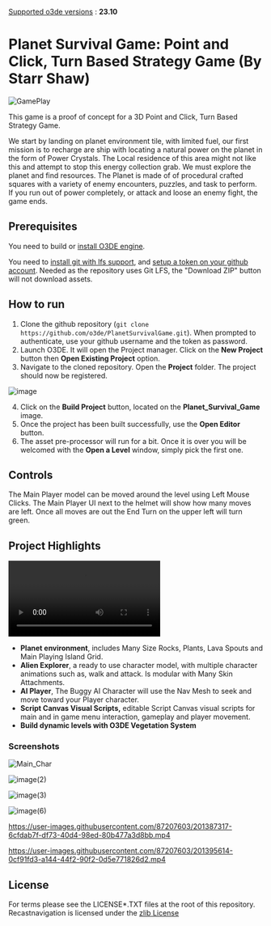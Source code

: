 <u>Supported o3de versions</u> : **23.10**

# Planet Survival Game: Point and Click, Turn Based Strategy Game (By Starr Shaw)

![GamePlay](https://user-images.githubusercontent.com/87207603/201390591-a88dd221-f9d2-4046-9a25-2d4b92052924.gif)

This game is a proof of concept for a 3D Point and Click, Turn Based Strategy Game. 

We start by landing on planet environment tile, with limited fuel, our first mission is to recharge are ship with locating a natural power on the planet in the form of Power Crystals. The Local residence of this area might not like this and attempt to stop this energy collection grab. We must explore the planet and find resources. The Planet is made of of procedural crafted squares with a variety of enemy encounters, puzzles, and task to perform. If you run out of power completely, or attack and loose an enemy fight, the game ends.

## Prerequisites

You need to build or [install O3DE engine](https://o3de.org/download/).

You need to [install git with lfs support](https://git-scm.com/downloads), and [setup a token on your github account](https://www.docs.o3de.org/docs/welcome-guide/setup/setup-from-github/#configure-credentials-for-git-lfs). Needed as the repository uses Git LFS, the "Download ZIP" button will not download assets.

## How to run

1. Clone the github repository (`git clone https://github.com/o3de/PlanetSurvivalGame.git`). When prompted to authenticate, use your github username and the token as password.
2. Launch O3DE. It will open the Project manager. Click on the **New Project** button then **Open Existing Project** option.
3. Navigate to the cloned repository. Open the **Project** folder. The project should now be registered.

![image](https://user-images.githubusercontent.com/87207603/201396468-0a13c0f8-8028-4121-bc4b-f4a36cf6c780.png)

4. Click on the **Build Project** button, located on the **Planet_Survival_Game** image.
5. Once the project has been built successfully, use the **Open Editor** button.
6. The asset pre-processor will run for a bit. Once it is over you will be welcomed with the **Open a Level** window, simply pick the first one.

## Controls

The Main Player model can be moved around the level using Left Mouse Clicks.
The Main Player UI next to the helmet will show how many moves are left. Once all moves are out the End Turn on the upper left will turn green.

## Project Highlights

<video controls src="https://user-images.githubusercontent.com/87207603/201387109-4a65bdb9-7f70-43f3-8ab0-f47d8416ba1f.mp4" title="## "></video>

- **Planet environment**, includes Many Size Rocks, Plants, Lava Spouts and Main Playing Island Grid.
- **Alien Explorer**, a ready to use character model, with multiple character animations such as, walk and attack. Is modular with Many Skin Attachments.
- **AI Player**, The Buggy AI Character will use the Nav Mesh to seek and move toward your Player character.
- **Script Canvas Visual Scripts,** editable Script Canvas visual scripts for main and in game menu interaction, gameplay and player movement.
- **Build dynamic levels with O3DE Vegetation System**

### Screenshots

![Main_Char](https://user-images.githubusercontent.com/87207603/201388588-d6bc5874-3e3e-4724-b8cc-e50b0fb8921b.gif)

![image(2)](https://user-images.githubusercontent.com/87207603/201387806-88ade873-1bbf-4f7a-a2d1-c1fad25cc6c1.png)

![image(3)](https://user-images.githubusercontent.com/87207603/201387824-baa998fa-1bd3-467f-9fc2-d170633ed1f1.png)

![image(6)](https://user-images.githubusercontent.com/87207603/201387893-7b570b7e-ccb6-45d5-a016-51e2ec35d233.png)

https://user-images.githubusercontent.com/87207603/201387317-6cfdab7f-df73-40d4-98ed-80b477a3d8bb.mp4

https://user-images.githubusercontent.com/87207603/201395614-0cf91fd3-a144-44f2-90f2-0d5e771826d2.mp4

## License

For terms please see the LICENSE\*.TXT files at the root of this repository.
Recastnavigation is licensed under the [zlib License](https://github.com/recastnavigation/recastnavigation/blob/master/License.txt)
